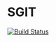 # SGIT

[![Build Status](https://travis-ci.org/yannick-mayeur/sgit.svg?branch=master)](https://travis-ci.org/yannick-mayeur/sgit)
